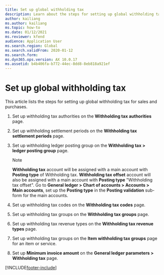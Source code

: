 ```yaml
---
title: Set up global withholding tax
description: Learn about the steps for setting up global withholding tax for sales and purchases, including multiple steps for settting up withholding tax within ledger groups.
author: kailiang
ms.author: kailiang
ms.topic: how-to
ms.date: 01/12/2021
ms.reviewer: kfend 
audience: Application User
ms.search.region: Global
ms.search.validFrom: 2020-01-12
ms.search.form:
ms.dyn365.ops.version: AX 10.0.17
ms.assetid: b4b406fa-b772-44ec-8dd8-8eb818a921ef
---
```


# Set up global withholding tax

This article lists the steps for setting up global withholding tax for sales and purchases. 

1. Set up withholding tax authorities on the **Withholding tax authorities** page.

2. Set up withholding settlement periods on the **Withholding tax settlement periods** page.

3. Set up withholding ledger posting group on the **Withholding tax > ledger posting group** page.

   > [!Note] 
   >
   > **Withholding tax** account will be assigned with a main account with **Posting type** of Withholding tax. **Withholding tax offset** account will also be assigned with a main account with **Posting type** "Withholding tax offset". Go to **General ledger > Chart of accounts > Accounts > Main accounts**, set up the **Posting type** in the **Posting validation** sub-form for the main accounts.

4. Set up withholding tax codes on the **Withholding tax codes** page.

5. Set up withholding tax groups on the **Withholding tax groups** page.

6. Set up withholding tax revenue types on the **Withholding tax revenue** **types** page.

7. Set up withholding tax groups on the **Item withholding tax groups** page for an item or service.

8. Set up **Minimum invoice amount** on the **General ledger parameters > Withholding tax** page.


[!INCLUDE[footer-include](../../includes/footer-banner.md)]
